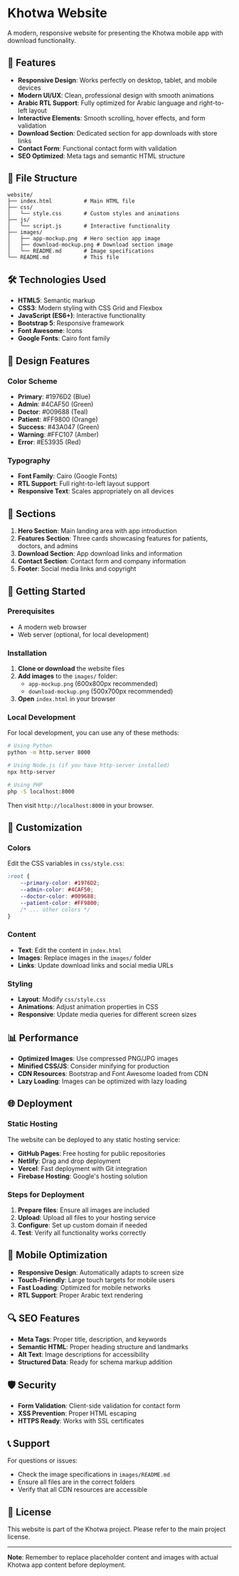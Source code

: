 # Khotwa Website

A modern, responsive website for presenting the Khotwa mobile app with download functionality.

## 🚀 Features

- **Responsive Design**: Works perfectly on desktop, tablet, and mobile devices
- **Modern UI/UX**: Clean, professional design with smooth animations
- **Arabic RTL Support**: Fully optimized for Arabic language and right-to-left layout
- **Interactive Elements**: Smooth scrolling, hover effects, and form validation
- **Download Section**: Dedicated section for app downloads with store links
- **Contact Form**: Functional contact form with validation
- **SEO Optimized**: Meta tags and semantic HTML structure

## 📁 File Structure

```
website/
├── index.html          # Main HTML file
├── css/
│   └── style.css       # Custom styles and animations
├── js/
│   └── script.js       # Interactive functionality
├── images/
│   ├── app-mockup.png  # Hero section app image
│   ├── download-mockup.png # Download section image
│   └── README.md       # Image specifications
└── README.md           # This file
```

## 🛠️ Technologies Used

- **HTML5**: Semantic markup
- **CSS3**: Modern styling with CSS Grid and Flexbox
- **JavaScript (ES6+)**: Interactive functionality
- **Bootstrap 5**: Responsive framework
- **Font Awesome**: Icons
- **Google Fonts**: Cairo font family

## 🎨 Design Features

### Color Scheme
- **Primary**: #1976D2 (Blue)
- **Admin**: #4CAF50 (Green)
- **Doctor**: #009688 (Teal)
- **Patient**: #FF9800 (Orange)
- **Success**: #43A047 (Green)
- **Warning**: #FFC107 (Amber)
- **Error**: #E53935 (Red)

### Typography
- **Font Family**: Cairo (Google Fonts)
- **RTL Support**: Full right-to-left layout support
- **Responsive Text**: Scales appropriately on all devices

## 📱 Sections

1. **Hero Section**: Main landing area with app introduction
2. **Features Section**: Three cards showcasing features for patients, doctors, and admins
3. **Download Section**: App download links and information
4. **Contact Section**: Contact form and company information
5. **Footer**: Social media links and copyright

## 🚀 Getting Started

### Prerequisites
- A modern web browser
- Web server (optional, for local development)

### Installation

1. **Clone or download** the website files
2. **Add images** to the `images/` folder:
   - `app-mockup.png` (600x800px recommended)
   - `download-mockup.png` (500x700px recommended)
3. **Open** `index.html` in your browser

### Local Development

For local development, you can use any of these methods:

```bash
# Using Python
python -m http.server 8000

# Using Node.js (if you have http-server installed)
npx http-server

# Using PHP
php -S localhost:8000
```

Then visit `http://localhost:8000` in your browser.

## 🔧 Customization

### Colors
Edit the CSS variables in `css/style.css`:

```css
:root {
    --primary-color: #1976D2;
    --admin-color: #4CAF50;
    --doctor-color: #009688;
    --patient-color: #FF9800;
    /* ... other colors */
}
```

### Content
- **Text**: Edit the content in `index.html`
- **Images**: Replace images in the `images/` folder
- **Links**: Update download links and social media URLs

### Styling
- **Layout**: Modify `css/style.css`
- **Animations**: Adjust animation properties in CSS
- **Responsive**: Update media queries for different screen sizes

## 📊 Performance

- **Optimized Images**: Use compressed PNG/JPG images
- **Minified CSS/JS**: Consider minifying for production
- **CDN Resources**: Bootstrap and Font Awesome loaded from CDN
- **Lazy Loading**: Images can be optimized with lazy loading

## 🌐 Deployment

### Static Hosting
The website can be deployed to any static hosting service:

- **GitHub Pages**: Free hosting for public repositories
- **Netlify**: Drag and drop deployment
- **Vercel**: Fast deployment with Git integration
- **Firebase Hosting**: Google's hosting solution

### Steps for Deployment

1. **Prepare files**: Ensure all images are included
2. **Upload**: Upload all files to your hosting service
3. **Configure**: Set up custom domain if needed
4. **Test**: Verify all functionality works correctly

## 📱 Mobile Optimization

- **Responsive Design**: Automatically adapts to screen size
- **Touch-Friendly**: Large touch targets for mobile users
- **Fast Loading**: Optimized for mobile networks
- **RTL Support**: Proper Arabic text rendering

## 🔍 SEO Features

- **Meta Tags**: Proper title, description, and keywords
- **Semantic HTML**: Proper heading structure and landmarks
- **Alt Text**: Image descriptions for accessibility
- **Structured Data**: Ready for schema markup addition

## 🛡️ Security

- **Form Validation**: Client-side validation for contact form
- **XSS Prevention**: Proper HTML escaping
- **HTTPS Ready**: Works with SSL certificates

## 📞 Support

For questions or issues:
- Check the image specifications in `images/README.md`
- Ensure all files are in the correct folders
- Verify that all CDN resources are accessible

## 📄 License

This website is part of the Khotwa project. Please refer to the main project license.

---

**Note**: Remember to replace placeholder content and images with actual Khotwa app content before deployment. 
